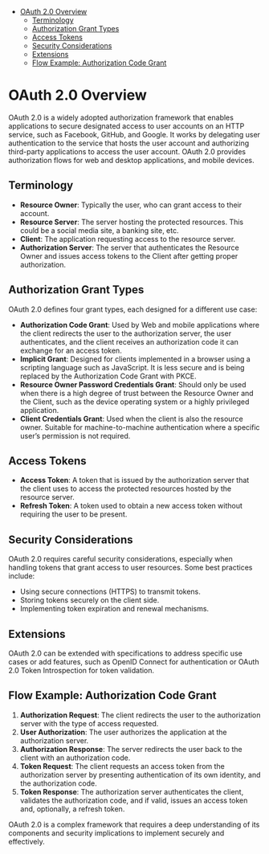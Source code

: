 

- [OAuth 2.0 Overview](#oauth-20-overview)
  - [Terminology](#terminology)
  - [Authorization Grant Types](#authorization-grant-types)
  - [Access Tokens](#access-tokens)
  - [Security Considerations](#security-considerations)
  - [Extensions](#extensions)
  - [Flow Example: Authorization Code Grant](#flow-example-authorization-code-grant)


# OAuth 2.0 Overview

OAuth 2.0 is a widely adopted authorization framework that enables applications to secure designated access to user accounts on an HTTP service, such as Facebook, GitHub, and Google. It works by delegating user authentication to the service that hosts the user account and authorizing third-party applications to access the user account. OAuth 2.0 provides authorization flows for web and desktop applications, and mobile devices.

## Terminology

- **Resource Owner**: Typically the user, who can grant access to their account.
- **Resource Server**: The server hosting the protected resources. This could be a social media site, a banking site, etc.
- **Client**: The application requesting access to the resource server.
- **Authorization Server**: The server that authenticates the Resource Owner and issues access tokens to the Client after getting proper authorization.

## Authorization Grant Types

OAuth 2.0 defines four grant types, each designed for a different use case:

- **Authorization Code Grant**: Used by Web and mobile applications where the client redirects the user to the authorization server, the user authenticates, and the client receives an authorization code it can exchange for an access token.
- **Implicit Grant**: Designed for clients implemented in a browser using a scripting language such as JavaScript. It is less secure and is being replaced by the Authorization Code Grant with PKCE.
- **Resource Owner Password Credentials Grant**: Should only be used when there is a high degree of trust between the Resource Owner and the Client, such as the device operating system or a highly privileged application.
- **Client Credentials Grant**: Used when the client is also the resource owner. Suitable for machine-to-machine authentication where a specific user’s permission is not required.

## Access Tokens

- **Access Token**: A token that is issued by the authorization server that the client uses to access the protected resources hosted by the resource server.
- **Refresh Token**: A token used to obtain a new access token without requiring the user to be present.

## Security Considerations

OAuth 2.0 requires careful security considerations, especially when handling tokens that grant access to user resources. Some best practices include:

- Using secure connections (HTTPS) to transmit tokens.
- Storing tokens securely on the client side.
- Implementing token expiration and renewal mechanisms.

## Extensions

OAuth 2.0 can be extended with specifications to address specific use cases or add features, such as OpenID Connect for authentication or OAuth 2.0 Token Introspection for token validation.

## Flow Example: Authorization Code Grant

1. **Authorization Request**: The client redirects the user to the authorization server with the type of access requested.
2. **User Authorization**: The user authorizes the application at the authorization server.
3. **Authorization Response**: The server redirects the user back to the client with an authorization code.
4. **Token Request**: The client requests an access token from the authorization server by presenting authentication of its own identity, and the authorization code.
5. **Token Response**: The authorization server authenticates the client, validates the authorization code, and if valid, issues an access token and, optionally, a refresh token.

OAuth 2.0 is a complex framework that requires a deep understanding of its components and security implications to implement securely and effectively.
